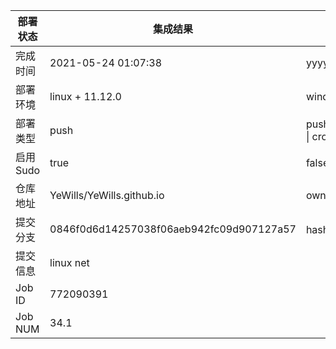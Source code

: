 部署状态 | 集成结果 | 参考值
---|---|---
完成时间 | 2021-05-24 01:07:38 | yyyy-mm-dd hh:mm:ss
部署环境 | linux + 11.12.0 | window \| linux + stable
部署类型 | push | push \| pull_request \| api \| cron
启用Sudo | true | false \| true
仓库地址 | YeWills/YeWills.github.io | owner_name/repo_name
提交分支 | 0846f0d6d14257038f06aeb942fc09d907127a57 | hash 16位
提交信息 | linux net |
Job ID   | 772090391 |
Job NUM  | 34.1 |
